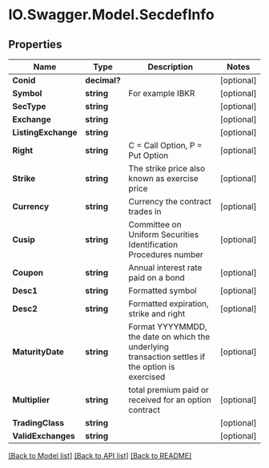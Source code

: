 # IO.Swagger.Model.SecdefInfo
## Properties

Name | Type | Description | Notes
------------ | ------------- | ------------- | -------------
**Conid** | **decimal?** |  | [optional] 
**Symbol** | **string** | For example IBKR | [optional] 
**SecType** | **string** |  | [optional] 
**Exchange** | **string** |  | [optional] 
**ListingExchange** | **string** |  | [optional] 
**Right** | **string** | C &#x3D; Call Option, P &#x3D; Put Option | [optional] 
**Strike** | **string** | The strike price also known as exercise price | [optional] 
**Currency** | **string** | Currency the contract trades in | [optional] 
**Cusip** | **string** | Committee on Uniform Securities Identification Procedures number | [optional] 
**Coupon** | **string** | Annual interest rate paid on a bond | [optional] 
**Desc1** | **string** | Formatted symbol | [optional] 
**Desc2** | **string** | Formatted expiration, strike and right | [optional] 
**MaturityDate** | **string** | Format YYYYMMDD, the date on which the underlying transaction settles if the option is exercised | [optional] 
**Multiplier** | **string** | total premium paid or received for an option contract | [optional] 
**TradingClass** | **string** |  | [optional] 
**ValidExchanges** | **string** |  | [optional] 

[[Back to Model list]](../README.md#documentation-for-models) [[Back to API list]](../README.md#documentation-for-api-endpoints) [[Back to README]](../README.md)

